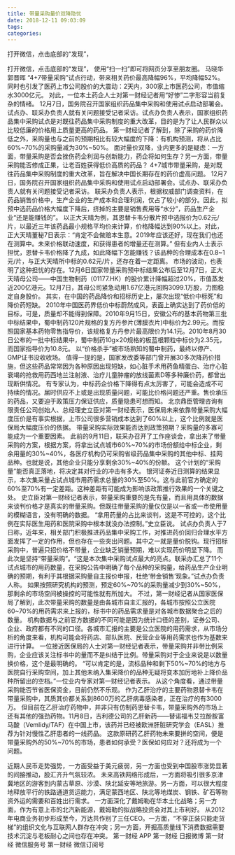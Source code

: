 ```yaml
---
title: 带量采购量价双降隐忧
date: 2018-12-11 09:03:09
tags: 
categories: 
---
```

打开微信，点击底部的“发现”，
<!-- more -->
打开微信，点击底部的“发现”，
使用“扫一扫”即可将网页分享至朋友圈。
马晓华
郭晋晖
“4+7带量采购”试点行动，带来相关药价最高降幅96%，平均降幅52%。同时也引发了医药上市公司股价的大震动：2天内，300家上市医药公司，市值缩水3000亿元。
对此，一位本土药企人士对第一财经记者用“好惨”二字形容当前复杂的情绪。
12月7日，国务院召开国家组织药品集中采购和使用试点启动部署会。试点办、联采办负责人就有关问题接受记者采访。试点办负责人表示，国家组织药品集中采购试点是对既往药品集中采购制度的重大改革，目的是为了让人民群众以比较低廉的价格用上质量更高的药品。
第一财经记者了解到，除了采购的药价降低之外，采购量也与之前的预期相比有较大幅度的下降：有机构预测，将从占比60%~70%的采购量减为30%~50%。
面对量价双降，业内更多的是疑虑：一方面，带量采购是否会挫伤药企利润与创新能力，药企将如何生存？另一方面，带量采购能否修成正果，让老百姓获得低价高质的药品？
4+7城市带量采购，是对既往药品集中采购制度的重大改革，旨在解决中国长期存在的药价虚高问题。
12月7日，国务院召开国家组织药品集中采购和使用试点启动部署会。试点办、联采办负责人就有关问题接受记者采访。
联采办负责人表示，根据权威部门调查资料，在药品销售价格中，生产企业的生产成本和合理利润，仅占了较小的部分。因此，拟预中选药品价格大幅度下降后，挤掉的主要是销售费用等“水分”，药品生产企业“还是能赚钱的”。
以正大天晴为例，其恩替卡韦分散片预中选报价为0.62元/片，以最近三年该药品最小规格平均价来计算，价格降幅达到90%以上。对此，正大天晴董秘7日表示：“肯定不会做赔本生意。2019年应该还好，现在我们也还在测算中。未来价格联动速度，和获得患者的增量还在测算。”
但有业内人士表示担忧，恩替卡韦价格降了九成，如此降幅下怎能赚钱？该品种的合理成本在0.8~1元/片，与正大天晴所中标的0.62元/片，还存在着一定距离。
市场的波动，也表明了这种担忧的存在。12月6日国家带量采购预中标结果公布后至12月7日，正大天晴母公司——中国生物制药（01177.HK）的股价累计降幅超过20%，市值蒸发近200亿港元。12月7日，其母公司紧急动用1.67亿港元回购3099.1万股，力图稳定自身股价。
其实，在中国的药品降价和招标历史上，屡次出现“低价中标死”和降价药短缺。
2010年中国医药界低价中标蔚然成风，表面上确实达到了药价低的目标，可是，质量却不能得到保障。2010年9月15日，安徽公布的基本药物第三批中标结果中，蜀中制药120片规格的复方丹参片(薄膜衣片)中标价为2.99元。而按照国家基本药物零售指导价，该规格复方丹参片最高限价为14.1元。2010年8月30日公布的一批中标结果中，蜀中制药10g×20规格的板蓝根颗粒中标价为2.35元，而国家指导价为10.8元。
以“价格杀手”被市场熟知的蜀中制药，最终以停产、GMP证书没收收场。
值得一提的是，国家发改委等部门曾开展30多次降药价措施，但这些药品常常因为各种原因出现短缺，如心脏手术用药鱼精蛋白、治疗心脏衰竭的抢救用药西地兰注射液、治疗儿童肿瘤的放线菌素D等多种廉价药，都曾出现断供情况。
有专家认为，中标药企价格下降得有点太厉害了，可能会造成不可持续的情况。届时供应不上或是出现质量问题，可能比价格问题还严重。售价承压的药品，又要迫于政策压力保证供应，质量隐患可想而知。
北京鼎臣管理咨询有限责任公司创始人、总经理史立臣对第一财经表示，医保局未来依靠带量采购大幅度压价是有事实根据，上市公司很多营销成本达到了60%以上，这个比例就是医保局大幅度压价的依据。
带量采购实际效果能否达到政策预期？采购量的多寡可能成为一个重要因素。
此前的9月11日，联采办召开了工作座谈会，拿出来了带量采购的方案，根据方案，将拿出试点城市60%~70%的市场份额给中标企业，剩余用量的30%~40%，各医疗机构仍可采购省级药品集中采购的其他中标、挂网品种。也就是说，其他企业只能分享剩余30%~40%的份额。
这个计划的“采购量”能否真正落地，将决定其对行业的冲击有多大。
银河证券近日测算的结果显示，本次集采量占试点城市用药需求总量的30%至50%。这与此前官方确定的60%至70%有一定差距。这种差距有可能成为影响该政策推行效果的一个关键之处。
史立臣对第一财经记者表示，带量采购重要的是先有量，而且用具体的数据来谈判价格才是真实的带量采购。但既往带量采购的量仅仅是以一省或一市使用量的模糊语言，没有明确的数据。
“拿用药量的占比来谈判，这是不可控的，这个比例在实际医生用药和医院采购中根本就没办法控制。”史立臣说。
试点办负责人于7日称，近年来，相关部门积极推进药品集中采购工作，对推进药价回归合理水平方面发挥了一定的作用，但也存在一些突出问题。其中之一就是量价脱钩。现行招标采购中，普遍只招价格不带量，企业缺乏销量预期，难以实现药价明显下降。
而此次是坚持“带量采购”。“这是本次集中采购试点最大的亮点。联采办汇总了11个试点城市的用药数量，在采购公告中明确了每个品种的采购量，给药品生产企业明确的预期，有利于其根据采购量自主报价申报，杜绝‘带金销售’现象。”试点办负责人称。
如果按照研究机构的预测，预定60%~70%的采购量减少到30%~50%，那剩余的市场空间被操控的可能性就有所加大。
不过，第一财经记者从国家医保局了解到，此次带量采购的数量是由各城市自主汇报的，各城市按照公立医院60~70%的用药需求来上报的，标书中的药品需求量是对各城市数据聚合之后的数量。
机构数据与之前官方数据的不同可能是因为统计口径的差别，证券公司、企业、政府都有不同的口径。各城市汇报的主要是公立医院的用药需求，从市场分析的角度来看，机构可能会将药店、部队医院、民营企业等用药需求也作为基数来进行计算。 一位接近医保局的人士对第一财经记者表示，带量采购并非带比例采购，企业应该关注标书中的量而不是纠结于比例。带量采购对于企业来说是以数量换价格，这个是最明确的。
“可以肯定的是，流标品种和剩下50%~70%的地方与医院自行采购空间，加上其他未纳入集采降价的品种无疑将变本加厉地补上降价品种所留出的空档。”一位业内专家对第一财经记者表示。
从这个角度看，通过带量采购能否节省医保资金，目前仍然不乐观。
作为乙肝治疗的主要药物恩替卡韦在带量采购中，其质其价都关系到8600万的乙肝病毒感染者，正在治疗的有3000万。
但目前在乙肝治疗药物中，并非只有仿制药恩替卡韦，带量采购外的市场上还有其他的强劲药物。11月8日，吉利德公司的乙肝新药——替诺福韦艾拉酚胺富马酸（Vemlidy/TAF）在中国上市，该药并已经被欧洲肝脏研究学会（EASL）推荐为针对慢性乙肝患者的一线药品。
这款原研药乙肝药物未来要拼的空间，便是带量采购外的50%~70%的市场，患者如何承受？医保如何应对？还将成为一个问题。
 
 
近期人民币走势强势，一方面受益于美元疲弱，另一方面也受到中国股市涨势显著的间接推动，股汇齐升气氛较浓。
未来高铁网络形成后，一方面将吸引很多京津冀地区的游客到内蒙古草原、沙漠、陕北延安等地旅游。另一方面，可以很大程度地释放平行的铁路通道货运能力，满足蒙西地区、陕北等地煤炭、钢铁、矿石等物资外运的需要和百姓出行需求。
一方面深化了戴姆勒在华本土化战略；另一方面，作为有意上市的北汽新能源，戴姆勒的拟战略投资会对其上市利好。
从2012年电商业务初步形成至今，万达共作别了三任CEO。一方面，“不穿正装只能走货梯”的组织文化与互联网人群存在冲突；另一方面，开掘高质量线下消费数据需要技术沉淀与老板耐心之间也存在冲突。
第一财经
APP
第一财经
日报微博
第一财经
微信服务号
第一财经
微信订阅号

